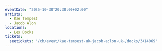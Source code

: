 ```yaml
---
eventDate: "2025-10-30T20:30:00+02:00"
artists:
  - Kae Tempest
  - Jacob Alon
locations:
  - Les Docks
tickets:
  seetickets: "/ch/event/kae-tempest-uk-jacob-ablon-uk-/docks/3414069"
---
```

